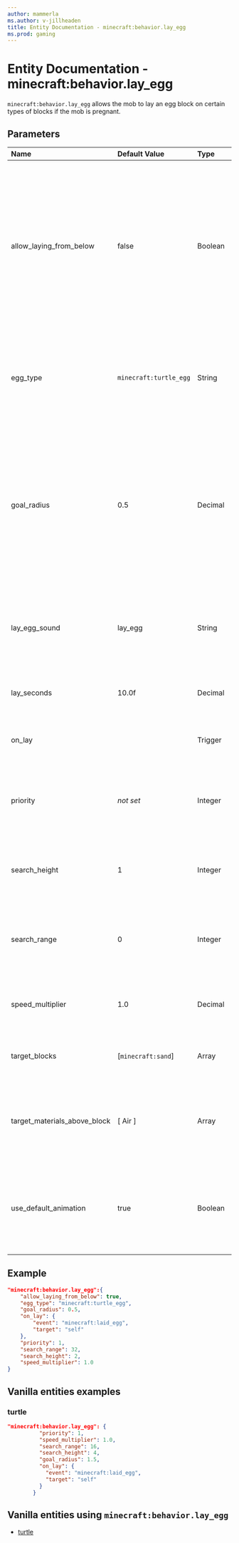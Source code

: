 ```yaml
---
author: mammerla
ms.author: v-jillheaden
title: Entity Documentation - minecraft:behavior.lay_egg
ms.prod: gaming
---
```


# Entity Documentation - minecraft:behavior.lay_egg

`minecraft:behavior.lay_egg` allows the mob to lay an egg block on certain types of blocks if the mob is pregnant.

## Parameters

|Name |Default Value  |Type  |Description  |
|:----------|:----------|:----------|:----------|
| allow_laying_from_below| false| Boolean | Allows the mob to lay its eggs from below the target if it can't get there. This is useful if the target block is water with air above, since mobs may not be able to get to the air block above water. |
| egg_type|  `minecraft:turtle_egg` | String | Block type for the egg to lay. If this is a turtle egg, the number of eggs in the block is randomly set. |
| goal_radius| 0.5| Decimal| Distance in blocks within the mob considers it has reached the goal. This is the "wiggle room" to stop the AI from bouncing back and forth trying to reach a specific spot |
| lay_egg_sound|  lay_egg| String| Sound event name for laying egg. Defaulted to lay_egg which is used for Turtles. |
| lay_seconds| 10.0f| Decimal| Duration of the laying egg process in seconds. |
| on_lay| | Trigger| Event to run when this mob lays the egg. |
|priority|*not set*|Integer|The higher the priority, the sooner this behavior will be executed as a goal.|
| search_height| 1| Integer|Height in blocks the mob will look for a target block to move towards |
| search_range| 0| Integer| The distance in blocks it will look for a target block to move towards |
| speed_multiplier| 1.0| Decimal| Movement speed multiplier of the mob when using this AI Goal |
| target_blocks| [`minecraft:sand`] | Array| Blocks that the mob can lay its eggs on top of. |
| target_materials_above_block| [ Air ]| Array| Types of materials that can exist above the target block. Valid types are Air, Water, and Lava. |
| use_default_animation| true| Boolean| Specifies if the default lay-egg animation should be played when the egg is placed or not. |

## Example

```json
"minecraft:behavior.lay_egg":{
    "allow_laying_from_below": true,
    "egg_type": "minecraft:turtle_egg",
    "goal_radius": 0.5,
    "on_lay": {
        "event": "minecraft:laid_egg",
        "target": "self"
    },
    "priority": 1,
    "search_range": 32,
    "search_height": 2,
    "speed_multiplier": 1.0
}
```

## Vanilla entities examples

### turtle

```json
"minecraft:behavior.lay_egg": {
          "priority": 1,
          "speed_multiplier": 1.0,
          "search_range": 16,
          "search_height": 4,
          "goal_radius": 1.5,
          "on_lay": {
            "event": "minecraft:laid_egg",
            "target": "self"
          }
        }
```

## Vanilla entities using `minecraft:behavior.lay_egg`

- [turtle](../../../../Source/VanillaBehaviorPack_Snippets/entities/turtle.md)
